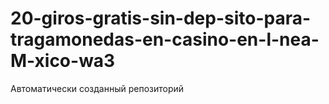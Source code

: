 # 20-giros-gratis-sin-dep-sito-para-tragamonedas-en-casino-en-l-nea-M-xico-wa3
Автоматически созданный репозиторий
